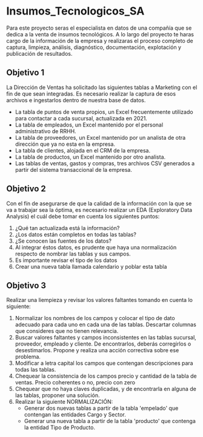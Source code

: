# Insumos_Tecnologicos_SA

Para este proyecto seras el especialista en datos de una compañía que se dedica a la venta de insumos tecnológicos. A lo largo del proyecto te haras cargo de la información de la empresa y realizaras el proceso completo de captura, limpieza, análisis, diagnóstico, documentación, explotación y publicación de resultados.


## Objetivo 1 
La Dirección de Ventas ha solicitado las siguientes tablas a Marketing con el fin de que sean integradas. Es necesario realizar la captura de esos archivos e ingestarlos dentro de nuestra base de datos.

* La tabla de puntos de venta propios, un Excel frecuentemente utilizado para contactar a cada sucursal, actualizada en 2021.
* La tabla de empleados, un Excel mantenido por el personal administrativo de RRHH.
* La tabla de proveedores, un Excel mantenido por un analista de otra dirección que ya no esta en la empresa. 
* La tabla de clientes, alojada en el CRM de la empresa.
* La tabla de productos, un Excel mantenido por otro analista.
* Las tablas de ventas, gastos y compras, tres archivos CSV generados a partir del sistema transaccional de la empresa.


## Objetivo 2
Con el fín de asegurarse de que la calidad de la información con la que se va a trabajar sea la óptima, es necesario realizar un EDA (Exploratory Data Analysis) el cuál debe tomar en cuenta los siguientes puntos:

1) ¿Qué tan actualizada está la información? 
2) ¿Los datos están completos en todas las tablas?
3) ¿Se conocen las fuentes de los datos?
4) Al integrar éstos datos, es prudente que haya una normalización respecto de nombrar las tablas y sus campos.
5) Es importante revisar el tipo de los datos 
6) Crear una nueva tabla llamada calendario y poblar esta tabla


## Objetivo 3 
Realizar una liempieza y revisar los valores faltantes tomando en cuenta lo siguiente:

1) Normalizar los nombres de los campos y colocar el tipo de dato adecuado para cada uno en cada una de las tablas. Descartar columnas que consideres que no tienen relevancia.
2) Buscar valores faltantes y campos inconsistentes en las tablas sucursal, proveedor, empleado y cliente. De encontrarlos, deberás corregirlos o desestimarlos. Propone y realiza una acción correctiva sobre ese problema.
3) Modificar a letra capital los campos que contengan descripciones para todas las tablas.
4) Chequear la consistencia de los campos precio y cantidad de la tabla de ventas. Precio coherentes o no, precio con zero
5) Chequear que no haya claves duplicadas, y de encontrarla en alguna de las tablas, proponer una solución.
6) Realizar la siguiente NORMALIZACIÓN:
    - Generar dos nuevas tablas a partir de la tabla 'empelado' que contengan las entidades Cargo y Sector.
    - Generar una nueva tabla a partir de la tabla 'producto' que contenga la entidad Tipo de Producto.